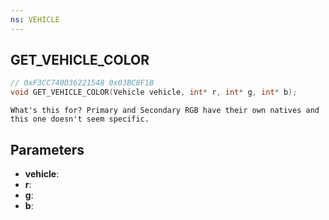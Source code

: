 ```yaml
---
ns: VEHICLE
---
```

## GET_VEHICLE_COLOR

```c
// 0xF3CC740D36221548 0x03BC8F1B
void GET_VEHICLE_COLOR(Vehicle vehicle, int* r, int* g, int* b);
```

```
What's this for? Primary and Secondary RGB have their own natives and this one doesn't seem specific.  
```

## Parameters
* **vehicle**: 
* **r**: 
* **g**: 
* **b**: 

